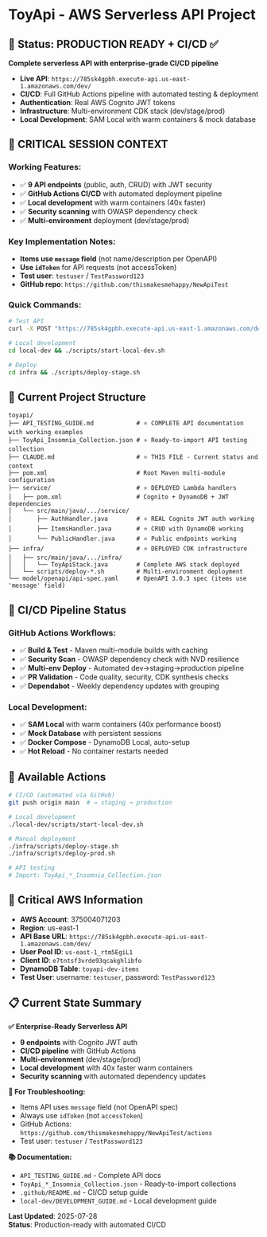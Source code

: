 # ToyApi - AWS Serverless API Project

## 🎯 Status: PRODUCTION READY + CI/CD ✅

**Complete serverless API with enterprise-grade CI/CD pipeline**

- **Live API**: `https://785sk4gpbh.execute-api.us-east-1.amazonaws.com/dev/`
- **CI/CD**: Full GitHub Actions pipeline with automated testing & deployment
- **Authentication**: Real AWS Cognito JWT tokens
- **Infrastructure**: Multi-environment CDK stack (dev/stage/prod)
- **Local Development**: SAM Local with warm containers & mock database

## 🔧 CRITICAL SESSION CONTEXT

### Working Features:
- ✅ **9 API endpoints** (public, auth, CRUD) with JWT security
- ✅ **GitHub Actions CI/CD** with automated deployment pipeline
- ✅ **Local development** with warm containers (40x faster)
- ✅ **Security scanning** with OWASP dependency check
- ✅ **Multi-environment** deployment (dev/stage/prod)

### Key Implementation Notes:
- **Items use `message` field** (not name/description per OpenAPI)
- **Use `idToken`** for API requests (not accessToken)
- **Test user**: `testuser` / `TestPassword123`
- **GitHub repo**: `https://github.com/thismakesmehappy/NewApiTest`

### Quick Commands:
```bash
# Test API
curl -X POST "https://785sk4gpbh.execute-api.us-east-1.amazonaws.com/dev/auth/login" -d '{"username":"testuser","password":"TestPassword123"}'

# Local development
cd local-dev && ./scripts/start-local-dev.sh

# Deploy
cd infra && ./scripts/deploy-stage.sh
```

## 📁 Current Project Structure

```
toyapi/
├── API_TESTING_GUIDE.md            # ⭐ COMPLETE API documentation with working examples
├── ToyApi_Insomnia_Collection.json # ⭐ Ready-to-import API testing collection
├── CLAUDE.md                       # ⭐ THIS FILE - Current status and context
├── pom.xml                         # Root Maven multi-module configuration
├── service/                        # ⭐ DEPLOYED Lambda handlers
│   ├── pom.xml                     # Cognito + DynamoDB + JWT dependencies
│   └── src/main/java/.../service/
│       ├── AuthHandler.java        # ⭐ REAL Cognito JWT auth working
│       ├── ItemsHandler.java       # ⭐ CRUD with DynamoDB working
│       └── PublicHandler.java      # ⭐ Public endpoints working
├── infra/                          # ⭐ DEPLOYED CDK infrastructure
│   ├── src/main/java/.../infra/
│   │   └── ToyApiStack.java        # Complete AWS stack deployed
│   └── scripts/deploy-*.sh         # Multi-environment deployment
└── model/openapi/api-spec.yaml     # OpenAPI 3.0.3 spec (items use 'message' field)
```

## 🚀 CI/CD Pipeline Status

### GitHub Actions Workflows:
- ✅ **Build & Test** - Maven multi-module builds with caching
- ✅ **Security Scan** - OWASP dependency check with NVD resilience
- ✅ **Multi-env Deploy** - Automated dev→staging→production pipeline
- ✅ **PR Validation** - Code quality, security, CDK synthesis checks
- ✅ **Dependabot** - Weekly dependency updates with grouping

### Local Development:
- ✅ **SAM Local** with warm containers (40x performance boost)
- ✅ **Mock Database** with persistent sessions
- ✅ **Docker Compose** - DynamoDB Local, auto-setup
- ✅ **Hot Reload** - No container restarts needed

## 🎯 Available Actions

```bash
# CI/CD (automated via GitHub)
git push origin main  # → staging → production

# Local development  
./local-dev/scripts/start-local-dev.sh

# Manual deployment
./infra/scripts/deploy-stage.sh
./infra/scripts/deploy-prod.sh

# API testing
# Import: ToyApi_*_Insomnia_Collection.json
```

## 🔑 Critical AWS Information

- **AWS Account**: 375004071203  
- **Region**: us-east-1
- **API Base URL**: `https://785sk4gpbh.execute-api.us-east-1.amazonaws.com/dev/`
- **User Pool ID**: `us-east-1_rtm5EgiL1`
- **Client ID**: `e7tntsf3vrde93qcakghlibfo`  
- **DynamoDB Table**: `toyapi-dev-items`
- **Test User**: username: `testuser`, password: `TestPassword123`

## 📋 Current State Summary

**✅ Enterprise-Ready Serverless API**
- **9 endpoints** with Cognito JWT auth
- **CI/CD pipeline** with GitHub Actions  
- **Multi-environment** (dev/stage/prod)
- **Local development** with 40x faster warm containers
- **Security scanning** with automated dependency updates

**🔧 For Troubleshooting:**
- Items API uses `message` field (not OpenAPI spec)
- Always use `idToken` (not `accessToken`) 
- GitHub Actions: `https://github.com/thismakesmehappy/NewApiTest/actions`
- Test user: `testuser` / `TestPassword123`

**📚 Documentation:**
- `API_TESTING_GUIDE.md` - Complete API docs
- `ToyApi_*_Insomnia_Collection.json` - Ready-to-import collections
- `.github/README.md` - CI/CD setup guide
- `local-dev/DEVELOPMENT_GUIDE.md` - Local development guide

**Last Updated**: 2025-07-28  
**Status**: Production-ready with automated CI/CD